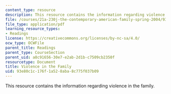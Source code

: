 ```yaml
---
content_type: resource
description: This resource contains the information regarding violence in the family.
file: /courses/21a-230j-the-contemporary-american-family-spring-2004/93e80c1c176f1a528aba8c775f037b09_MIT21A_230JS04_19godrum.pdf
file_type: application/pdf
learning_resource_types:
- Readings
license: https://creativecommons.org/licenses/by-nc-sa/4.0/
ocw_type: OCWFile
parent_title: Readings
parent_type: CourseSection
parent_uid: a8c91656-30e7-e2ab-2d1b-c7509cb2350f
resourcetype: Document
title: Violence in the Family
uid: 93e80c1c-176f-1a52-8aba-8c775f037b09
---
```

This resource contains the information regarding violence in the family.